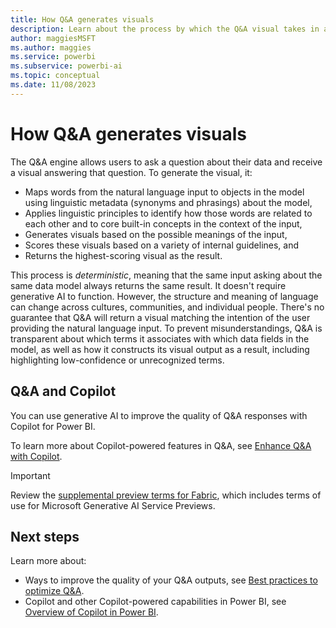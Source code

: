 ```yaml
---
title: How Q&A generates visuals
description: Learn about the process by which the Q&A visual takes in a natural language input and generates a visual answer.
author: maggiesMSFT
ms.author: maggies
ms.service: powerbi
ms.subservice: powerbi-ai
ms.topic: conceptual
ms.date: 11/08/2023
---
```

# How Q&A generates visuals

The Q&A engine allows users to ask a question about their data and receive a visual answering that question. To generate the visual, it:

- Maps words from the natural language input to objects in the model using linguistic metadata (synonyms and phrasings) about the model,
- Applies linguistic principles to identify how those words are related to each other and to core built-in concepts in the context of the input,
- Generates visuals based on the possible meanings of the input,
- Scores these visuals based on a variety of internal guidelines, and
- Returns the highest-scoring visual as the result.

This process is *deterministic*, meaning that the same input asking about the same data model always returns the same result. It doesn't require generative AI to function. However, the structure and meaning of language can change across cultures, communities, and individual people. There's no guarantee that Q&A will return a visual matching the intention of the user providing the natural language input. To prevent misunderstandings, Q&A is transparent about which terms it associates with which data fields in the model, as well as how it constructs its visual output as a result, including highlighting low-confidence or unrecognized terms.

## Q&A and Copilot

You can use generative AI to improve the quality of Q&A responses with Copilot for Power BI.

To learn more about Copilot-powered features in Q&A, see [Enhance Q&A with Copilot](q-and-a-copilot-enhancements.md).

> [!IMPORTANT]
> Review the [supplemental preview terms for Fabric](https://azure.microsoft.com/support/legal/preview-supplemental-terms/), which includes terms of use for Microsoft Generative AI Service Previews.

## Next steps

Learn more about:

- Ways to improve the quality of your Q&A outputs, see [Best practices to optimize Q&A](q-and-a-best-practices.md).
- Copilot and other Copilot-powered capabilities in Power BI, see [Overview of Copilot in Power BI](../create-reports/copilot-introduction.md).
